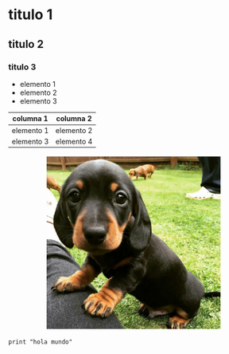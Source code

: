 # titulo 1
## titulo 2
### titulo 3
 
- elemento 1
- elemento 2
- elemento 3

| columna 1 | columna 2 |
| --------- | --------- |
| elemento 1 | elemento 2 |
| elemento 3 | elemento 4 |

<p align="center">
<img src="images/image-01.jpg" width="350">
</p>

```
print "hola mundo"
```